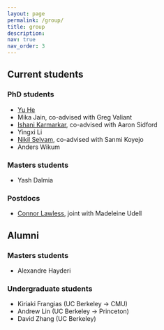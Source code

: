 ```yaml
---
layout: page
permalink: /group/
title: group
description:
nav: true
nav_order: 3
---
```


## **Current students**

### PhD students

- [Yu He](https://dransyhe.github.io/)
- Mika Jain, co-advised with Greg Valiant
- [Ishani Karmarkar](https://ishanikarmarkar.github.io/), co-advised with Aaron Sidford
- Yingxi Li
- [Nikil Selvam](https://www.nikilrs.com/), co-advised with Sanmi Koyejo
- Anders Wikum

### Masters students
- Yash Dalmia

### Postdocs
- [Connor Lawless](https://conlaw.github.io/), joint with Madeleine Udell

## **Alumni**

### Masters students
- Alexandre Hayderi

### Undergraduate students
- Kiriaki Frangias (UC Berkeley → CMU)
- Andrew Lin (UC Berkeley → Princeton)
- David Zhang (UC Berkeley)
